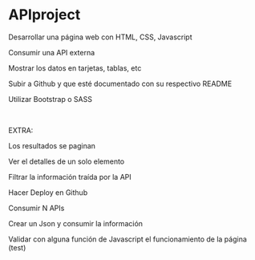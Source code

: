 # APIproject



Desarrollar una página web con HTML, CSS, Javascript

Consumir una API externa

Mostrar los datos en tarjetas, tablas, etc

Subir a Github y que esté documentado con su respectivo README

Utilizar Bootstrap o SASS

​

EXTRA:


Los resultados se paginan

Ver el detalles de un solo elemento

Filtrar la información traída por la API

Hacer Deploy en Github

Consumir N APIs

Crear un Json y consumir la información

Validar con alguna función de Javascript el funcionamiento de la página (test)
